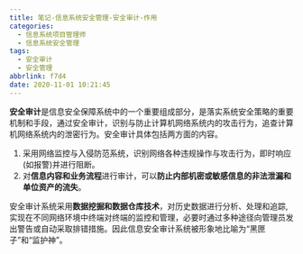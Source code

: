 ```yaml
---
title: 笔记-信息系统安全管理-安全审计-作用
categories:
  - 信息系统项目管理师
  - 信息系统安全管理
tags:
  - 安全审计
  - 安全管理
abbrlink: f7d4
date: 2020-11-01 10:21:45
---
```


**安全审计**是信息安全保障系统中的一个重要组成部分，是落实系统安全策略的重要机制和手段，通过安全审计，识别与防止计算机网络系统内的攻击行为，追查计算机网络系统内的泄密行为。安全审计具体包括两方面的内容。

1. 采用网络监控与入侵防范系统，识别网络各种违规操作与攻击行为，即时响应(如报警)并进行阻断。
2. 对**信息内容和业务流程**进行审计，可以**防止内部机密或敏感信息的非法泄漏和单位资产的流失**。

安全审计系统采用**数据挖掘和数据仓库技术**，对历史数据进行分析、处理和追踪,实现在不同网络环境中终端对终端的监控和管理，必要时通过多种途径向管理员发出警告或自动采取排错措施。因此信息安全审计系统被形象地比喻为“黑匣子”和“监护神”。
